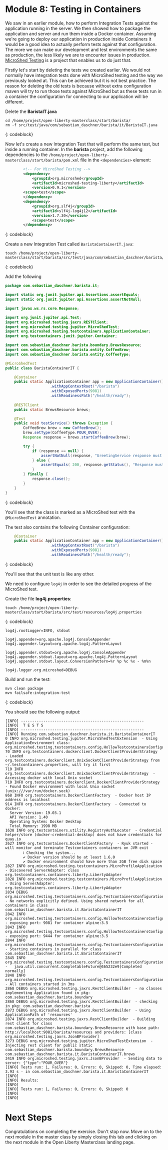 # Module 8: Testing in Containers

We saw in an earlier module, how to perform Integration Tests against the application running in the server.  We then showed how to package the application and server and run them inside a Docker container.  Assuming we're going to deploy our application in production inside Containers it would be a good idea to actually perform tests against that configuration.  The more we can make our development and test environments the same as production, the less likely we are to encounter issues in production. [MicroShed Testing](microshed.org) is a project that enables us to do just that.

Firstly let's start by deleting the tests we created earlier. We would not normally have integration tests done with MicroShed testing and the way we previously looked at. This can be achieved but it is not best practice. The reason for deleting the old tests is because without extra configuration maven will try to run those tests against MicroShed but as these tests run in a container the configuration for connecting to our application will be different.

Delete the **BaristaIT.java**
```
cd /home/project/open-liberty-masterclass/start/barista/
rm -f src/test/java/com/sebastian_daschner/barista/it/BaristaIT.java
```
{: codeblock}

Now let's create a new Integration Test that will perform the same test, but inside a running container.  In the **barista** project, add the following dependencies to the `/home/project/open-liberty-masterclass/start/barista/pom.xml` file in the `<dependencies>` element:

```XML
        <!-- For MicroShed Testing -->      
        <dependency>
            <groupId>org.microshed</groupId>
            <artifactId>microshed-testing-liberty</artifactId>
            <version>0.9.1</version>
        <scope>test</scope>
        </dependency>
        <dependency>
            <groupId>org.slf4j</groupId>
            <artifactId>slf4j-log4j12</artifactId>
            <version>1.7.30</version>
            <scope>test</scope>
        </dependency>
```
{: codeblock}

Create a new Integration Test called `BaristaContainerIT.java`:

```
touch /home/project/open-liberty-masterclass/start/barista/src/test/java/com/sebastian_daschner/barista/it/BaristaContainerIT.java
```
{: codeblock}

Add the following

```Java
package com.sebastian_daschner.barista.it;

import static org.junit.jupiter.api.Assertions.assertEquals;
import static org.junit.jupiter.api.Assertions.assertNotNull;

import javax.ws.rs.core.Response;

import org.junit.jupiter.api.Test;
import org.microshed.testing.jaxrs.RESTClient;
import org.microshed.testing.jupiter.MicroShedTest;
import org.microshed.testing.testcontainers.ApplicationContainer;
import org.testcontainers.junit.jupiter.Container;

import com.sebastian_daschner.barista.boundary.BrewsResource;
import com.sebastian_daschner.barista.entity.CoffeeBrew;
import com.sebastian_daschner.barista.entity.CoffeeType;

@MicroShedTest
public class BaristaContainerIT {

    @Container
    public static ApplicationContainer app = new ApplicationContainer()
                    .withAppContextRoot("/barista")
                    .withExposedPorts(9081)
                    .withReadinessPath("/health/ready");
    
    @RESTClient
    public static BrewsResource brews;

    @Test
    public void testService() throws Exception {
        CoffeeBrew brew = new CoffeeBrew();
        brew.setType(CoffeeType.POUR_OVER);
        Response response = brews.startCoffeeBrew(brew);

        try {
            if (response == null) {
                assertNotNull(response, "GreetingService response must not be NULL");
            } else {
                assertEquals( 200, response.getStatus(), "Response must be 200 OK");
            }
        } finally {
            response.close();
        }
    }
}

```
{: codeblock}

You'll see that the class is marked as a MicroShed test with the `@MicroShedTest` annotation.

The test also contains the following Container configuration:

```Java
    @Container
    public static ApplicationContainer app = new ApplicationContainer()
                    .withAppContextRoot("/barista")
                    .withExposedPorts(9081)
                    .withReadinessPath("/health/ready");
```
{: codeblock}

You'll see that the unit test is like any other.

We need to configure `log4j` in order to see the detailed progress of the MicroShed test. 

Create the file **log4j.properties**:

```
touch /home/project/open-liberty-masterclass/start/barista/src/test/resources/log4j.properties
```
{: codeblock}

```properties
log4j.rootLogger=INFO, stdout

log4j.appender=org.apache.log4j.ConsoleAppender
log4j.appender.layout=org.apache.log4j.PatternLayout

log4j.appender.stdout=org.apache.log4j.ConsoleAppender
log4j.appender.stdout.layout=org.apache.log4j.PatternLayout
log4j.appender.stdout.layout.ConversionPattern=%r %p %c %x - %m%n

log4j.logger.org.microshed=DEBUG
```

Build and run the test:

```
mvn clean package
mvn failsafe:integration-test
```
{: codeblock}

You should see the following output:

```
[INFO] -------------------------------------------------------
[INFO]  T E S T S
[INFO] -------------------------------------------------------
[INFO] Running com.sebastian_daschner.barista.it.BaristaContainerIT
0 INFO org.microshed.testing.jupiter.MicroShedTestExtension  - Using ApplicationEnvironment class: org.microshed.testing.testcontainers.config.HollowTestcontainersConfiguration
70 INFO org.testcontainers.dockerclient.DockerClientProviderStrategy  - Loaded org.testcontainers.dockerclient.UnixSocketClientProviderStrategy from ~/.testcontainers.properties, will try it first
710 INFO org.testcontainers.dockerclient.UnixSocketClientProviderStrategy  - Accessing docker with local Unix socket
710 INFO org.testcontainers.dockerclient.DockerClientProviderStrategy  - Found Docker environment with local Unix socket (unix:///var/run/docker.sock)
868 INFO org.testcontainers.DockerClientFactory  - Docker host IP address is localhost
914 INFO org.testcontainers.DockerClientFactory  - Connected to docker: 
  Server Version: 19.03.1
  API Version: 1.40
  Operating System: Docker Desktop
  Total Memory: 1998 MB
1638 INFO org.testcontainers.utility.RegistryAuthLocator  - Credential helper/store (docker-credential-desktop) does not have credentials for quay.io
2627 INFO org.testcontainers.DockerClientFactory  - Ryuk started - will monitor and terminate Testcontainers containers on JVM exit
        ℹ︎ Checking the system...
        ✔ Docker version should be at least 1.6.0
        ✔ Docker environment should have more than 2GB free disk space
2827 INFO org.microshed.testing.testcontainers.MicroProfileApplication  - Discovered ServerAdapter: class org.testcontainers.containers.liberty.LibertyAdapter
2828 INFO org.microshed.testing.testcontainers.MicroProfileApplication  - Using ServerAdapter: org.testcontainers.containers.liberty.LibertyAdapter
2834 DEBUG org.microshed.testing.testcontainers.config.TestcontainersConfiguration  - No networks explicitly defined. Using shared network for all containers in class com.sebastian_daschner.barista.it.BaristaContainerIT
2842 INFO org.microshed.testing.testcontainers.config.HollowTestcontainersConfiguration  - exposing port: 9081 for container alpine:3.5
2843 INFO org.microshed.testing.testcontainers.config.HollowTestcontainersConfiguration  - exposing port: 9444 for container alpine:3.5
2844 INFO org.microshed.testing.testcontainers.config.TestcontainersConfiguration  - Starting containers in parallel for class com.sebastian_daschner.barista.it.BaristaContainerIT
2845 INFO org.microshed.testing.testcontainers.config.TestcontainersConfiguration  -   java.util.concurrent.CompletableFuture@465232e9[Completed normally]
2848 INFO org.microshed.testing.testcontainers.config.TestcontainersConfiguration  - All containers started in 3ms
2868 DEBUG org.microshed.testing.jaxrs.RestClientBuilder  - no classes implementing Application found in pkg: com.sebastian_daschner.barista.boundary
2868 DEBUG org.microshed.testing.jaxrs.RestClientBuilder  - checking in pkg: com.sebastian_daschner.barista
2873 DEBUG org.microshed.testing.jaxrs.RestClientBuilder  - Using ApplicationPath of 'resources'
2874 INFO org.microshed.testing.jaxrs.RestClientBuilder  - Building rest client for class com.sebastian_daschner.barista.boundary.BrewsResource with base path: http://localhost:9081/barista/resources and providers: [class org.microshed.testing.jaxrs.JsonBProvider]
3273 DEBUG org.microshed.testing.jupiter.MicroShedTestExtension  - Injecting rest client for public static com.sebastian_daschner.barista.boundary.BrewsResource com.sebastian_daschner.barista.it.BaristaContainerIT.brews
3419 INFO org.microshed.testing.jaxrs.JsonBProvider  - Sending data to server: {"type":"POUR_OVER"}
[INFO] Tests run: 1, Failures: 0, Errors: 0, Skipped: 0, Time elapsed: 3.93 s - in com.sebastian_daschner.barista.it.BaristaContainerIT
[INFO] 
[INFO] Results:
[INFO] 
[INFO] Tests run: 1, Failures: 0, Errors: 0, Skipped: 0
[INFO] 
[INFO] 
```

# Next Steps

Congratulations on completing the exercise. Don't stop now. Move on to the next module in the master class by simply closing this tab and clicking on the next module in the Open Liberty Masterclass landing page.
